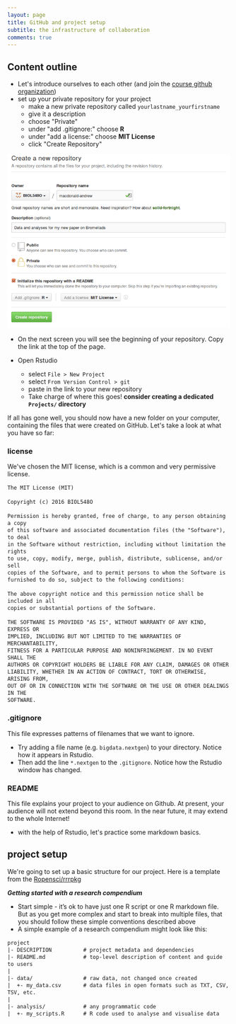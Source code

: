 ```yaml
---
layout: page
title: GitHub and project setup
subtitle: the infrastructure of collaboration
comments: true
---
```


## Content outline

* Let's introduce ourselves to each other (and join the [course github organization](https://github.com/BIOL548O/))
* set up your private repository for your project
    - make a new private repository called `yourlastname_yourfirstname`
    - give it a description
    - choose "Private"
    - under "add .gitignore:" choose **R**
    - under "add a license:" choose **MIT License**
    - click "Create Repository"

![illustration](img/start_repo.png)

* On the next screen you will see the beginning of your repository. Copy the link at the top of the page.

* Open Rstudio
    - select `File > New Project`
    - select `From Version Control > git`
    - paste in the link to your new repository
    - Take charge of where this goes! **consider creating a dedicated `Projects/` directory**

If all has gone well, you should now have a new folder on your computer, containing the files that were created on GitHub. Let's take a look at what you have so far:

###  license

We've chosen the MIT license, which is a common and very permissive license.

    The MIT License (MIT)

    Copyright (c) 2016 BIOL548O

    Permission is hereby granted, free of charge, to any person obtaining a copy
    of this software and associated documentation files (the "Software"), to deal
    in the Software without restriction, including without limitation the rights
    to use, copy, modify, merge, publish, distribute, sublicense, and/or sell
    copies of the Software, and to permit persons to whom the Software is
    furnished to do so, subject to the following conditions:

    The above copyright notice and this permission notice shall be included in all
    copies or substantial portions of the Software.

    THE SOFTWARE IS PROVIDED "AS IS", WITHOUT WARRANTY OF ANY KIND, EXPRESS OR
    IMPLIED, INCLUDING BUT NOT LIMITED TO THE WARRANTIES OF MERCHANTABILITY,
    FITNESS FOR A PARTICULAR PURPOSE AND NONINFRINGEMENT. IN NO EVENT SHALL THE
    AUTHORS OR COPYRIGHT HOLDERS BE LIABLE FOR ANY CLAIM, DAMAGES OR OTHER
    LIABILITY, WHETHER IN AN ACTION OF CONTRACT, TORT OR OTHERWISE, ARISING FROM,
    OUT OF OR IN CONNECTION WITH THE SOFTWARE OR THE USE OR OTHER DEALINGS IN THE
    SOFTWARE.

### .gitignore

This file expresses patterns of filenames that we want to ignore.

* Try adding a file name (e.g. `bigdata.nextgen`) to your directory. Notice how it appears in Rstudio. 
* Then add the line `*.nextgen` to the `.gitignore`. Notice how the Rstudio window has changed.

### README

This file explains your project to your audience on Github. At present, your audience will not extend beyond this room. In the near future, it may extend to the whole Internet!

* with the help of Rstudio, let's practice some markdown basics.

## project setup

We're going to set up a basic structure for our project. Here is a template from the [Ropensci/rrrpkg](https://github.com/ropensci/rrrpkg)


***Getting started with a research compendium***

* Start simple - it’s ok to have just one R script or one R markdown file. But as you get more complex and start to break into multiple files, that you should follow these simple conventions described above
* A simple example of a research compendium might look like this:

```
project
|- DESCRIPTION          # project metadata and dependencies 
|- README.md            # top-level description of content and guide to users
|
|- data/                # raw data, not changed once created
|  +- my_data.csv       # data files in open formats such as TXT, CSV, TSV, etc.
|
|- analysis/            # any programmatic code 
|  +- my_scripts.R      # R code used to analyse and visualise data 
```
